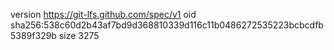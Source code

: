 version https://git-lfs.github.com/spec/v1
oid sha256:538c60d2b43af7bd9d368810339d116c11b0486272535223bcbcdfb5389f329b
size 3275

